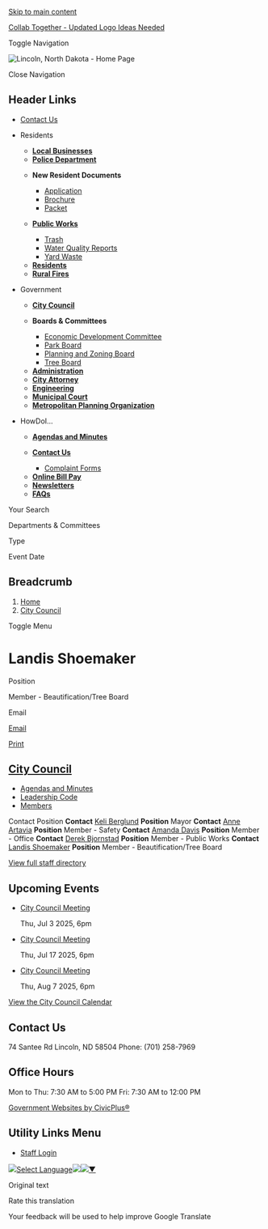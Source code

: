 [Skip to main content](https://www.cityoflincolnnd.com/city-council/directory-listing/landis-shoemaker/)

[Collab Together - Updated Logo Ideas Needed](https://www.cityoflincolnnd.com/residents/page/collab-together-updated-logo-ideas-needed)

Toggle Navigation

![Lincoln, North Dakota - Home Page](https://www.cityoflincolnnd.com/sites/g/files/vyhlif12386/files/logo_10.png)

Close Navigation

## Header Links

- [Contact Us](https://www.cityoflincolnnd.com/contact-us)

<!--THE END-->

- Residents
  
  - [**Local Businesses**](https://www.cityoflincolnnd.com/local-businesses)
  - [**Police Department**](https://www.cityoflincolnnd.com/police-department)
  
  <!--THE END-->
  
  - **New Resident Documents**
    
    - [Application](https://www.cityoflincolnnd.com/node/71)
    - [Brochure](https://www.cityoflincolnnd.com/node/86)
    - [Packet](https://www.cityoflincolnnd.com/node/111)
  
  <!--THE END-->
  
  - [**Public Works**](https://www.cityoflincolnnd.com/public-works)
    
    - [Trash](https://www.cityoflincolnnd.com/node/46)
    - [Water Quality Reports](https://www.cityoflincolnnd.com/node/61)
    - [Yard Waste](https://www.cityoflincolnnd.com/node/56)
  
  <!--THE END-->
  
  - [**Residents**](https://www.cityoflincolnnd.com/residents)
  - [**Rural Fires**](https://www.cityoflincolnnd.com/node/1881)
- Government
  
  - [**City Council**](https://www.cityoflincolnnd.com/city-council)
  - **Boards &amp; Committees**
    
    - [Economic Development Committee](https://www.cityoflincolnnd.com/economic-development-committee)
    - [Park Board](https://www.cityoflincolnnd.com/park-board)
    - [Planning and Zoning Board](https://www.cityoflincolnnd.com/Planning-and-Zoning-Board)
    - [Tree Board](https://www.cityoflincolnnd.com/tree-board)
  
  <!--THE END-->
  
  - [**Administration**](https://www.cityoflincolnnd.com/administration)
  - [**City Attorney**](https://www.cityoflincolnnd.com/city-attorney)
  - [**Engineering**](https://www.cityoflincolnnd.com/engineering)
  - [**Municipal Court**](https://www.cityoflincolnnd.com/lincoln-municipal-court)
  
  <!--THE END-->
  
  - [**Metropolitan Planning Organization**](https://www.bismarcknd.gov/133/Metropolitan-Planning-Organization-MPO "(opens in a new window)")
  
  <!--THE END-->
- HowDoI...
  
  - [**Agendas and Minutes**](https://www.cityoflincolnnd.com/meetings)
  - [**Contact Us**](https://www.cityoflincolnnd.com/contact-us)
    
    - [Complaint Forms](https://www.cityoflincolnnd.com/node/101)
  
  <!--THE END-->
  
  - [**Online Bill Pay**](https://www.cityoflincolnnd.com/node/76)
  - [**Newsletters**](https://www.cityoflincolnnd.com/node/91)
  - [**FAQs**](https://www.cityoflincolnnd.com/faqs)
  
  <!--THE END-->
  
  <!--THE END-->

Your Search

Departments &amp; Committees

Type

Event Date

## Breadcrumb

1. [Home](https://www.cityoflincolnnd.com)
2. [City Council](https://www.cityoflincolnnd.com/city-council)

Toggle Menu

# Landis Shoemaker

Position

Member - Beautification/Tree Board

Email

[Email](https://www.cityoflincolnnd.com/email-contact/node/2386/field_email "Email Landis Shoemaker (opens in a new window)")

[Print](https://www.cityoflincolnnd.com/print/pdf/node/2386)

## [City Council](https://www.cityoflincolnnd.com/city-council)

- [Agendas and Minutes](https://www.cityoflincolnnd.com/meetings?field_smart_date_value_1=&field_smart_date_end_value=&combine=&department=All&boards-commissions=96)
- [Leadership Code](https://www.cityoflincolnnd.com/city-council/page/leadership-code)
- [Members](https://www.cityoflincolnnd.com/city-council/page/helpful-information)

Contact Position **Contact** [Keli Berglund](https://www.cityoflincolnnd.com/city-council/directory-listing/keli-berglund) **Position** Mayor **Contact** [Anne Artavia](https://www.cityoflincolnnd.com/city-council/directory-listing/anne-artavia) **Position** Member - Safety **Contact** [Amanda Davis](https://www.cityoflincolnnd.com/city-council/directory-listing/amanda-davis) **Position** Member - Office **Contact** [Derek Bjornstad](https://www.cityoflincolnnd.com/city-council/directory-listing/derek-bjornstad) **Position** Member - Public Works **Contact** [Landis Shoemaker](https://www.cityoflincolnnd.com/city-council/directory-listing/landis-shoemaker) **Position** Member - Beautification/Tree Board

[View full staff directory](https://www.cityoflincolnnd.com/directory)

## Upcoming Events

- [City Council Meeting](https://www.cityoflincolnnd.com/city-council/meeting/city-council-meeting-123)
  
  Thu, Jul 3 2025, 6pm
- [City Council Meeting](https://www.cityoflincolnnd.com/city-council/meeting/city-council-meeting-124)
  
  Thu, Jul 17 2025, 6pm
- [City Council Meeting](https://www.cityoflincolnnd.com/city-council/meeting/city-council-meeting-125)
  
  Thu, Aug 7 2025, 6pm

[View the City Council Calendar](https://www.cityoflincolnnd.com/calendar?boards-commissions=96)

## Contact Us

74 Santee Rd Lincoln, ND 58504 Phone: (701) 258-7969

## Office Hours

Mon to Thu: 7:30 AM to 5:00 PM Fri: 7:30 AM to 12:00 PM

[Government Websites by CivicPlus®](https://www.civicplus.com "(opens in a new window)")

## Utility Links Menu

- [Staff Login](https://www.cityoflincolnnd.com/login?current=)

![](https://www.google.com/images/cleardot.gif)[Select Language![](https://www.google.com/images/cleardot.gif)​![](https://www.google.com/images/cleardot.gif)▼](https://www.cityoflincolnnd.com/city-council/directory-listing/landis-shoemaker)

Original text

Rate this translation

Your feedback will be used to help improve Google Translate